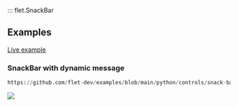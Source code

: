 ::: flet.SnackBar

## Examples

[Live example](https://flet-controls-gallery.fly.dev/dialogs/snackbar)

### SnackBar with dynamic message

```python reference
https://github.com/flet-dev/examples/blob/main/python/controls/snack-bar/simple-snack.py
```

<img src="/img/docs/controls/snackbar/snackbar-with-custom-content.gif" className="screenshot-40"/>

